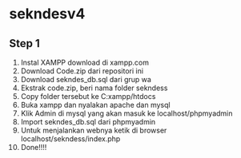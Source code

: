 # sekndesv4
## Step 1
1. Instal XAMPP download di xampp.com
2. Download Code.zip dari repositori ini
3. Download sekndes_db.sql dari grup wa
4. Ekstrak code.zip, beri nama folder sekndess
5. Copy folder tersebut ke C:xampp/htdocs
6. Buka xampp dan nyalakan apache dan mysql
7. Klik Admin di mysql yang akan masuk ke localhost/phpmyadmin
8. Import sekndes_db.sql dari phpmyadmin
9. Untuk menjalankan webnya ketik di browser localhost/sekndess/index.php
10. Done!!!!
